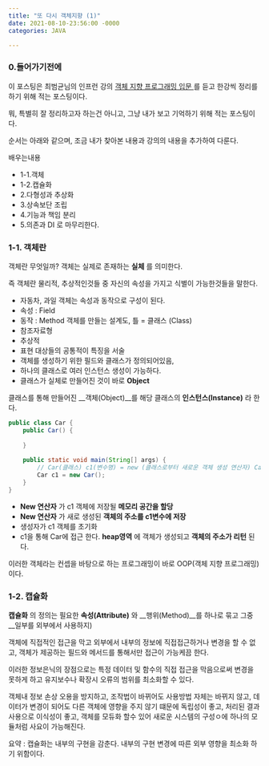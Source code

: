 ```yaml
---
title: "또 다시 객체지향 (1)"
date: 2021-08-10-23:56:00 -0000
categories: JAVA

---
```


### 0.들어가기전에

이 포스팅은 최범균님의 인프런 강의 [객체 지향 프로그래밍 입문
](https://www.inflearn.com/course/%EA%B0%9D%EC%B2%B4-%EC%A7%80%ED%96%A5-%ED%94%84%EB%A1%9C%EA%B7%B8%EB%9E%98%EB%B0%8D-%EC%9E%85%EB%AC%B8)
를 듣고 한강씩 정리를 하기 위해 적는 포스팅이다. 

뭐, 특별히 잘 정리하고자 하는건 아니고, 그냥 내가 보고 기억하기 위해 적는 포스팅이다.

순서는 아래와 같으며, 조금 내가 찾아본 내용과 강의의 내용을 추가하여 다룬다.

배우는내용   
- 1-1.객체
- 1-2.캡슐화
- 2.다형성과 추상화
- 3.상속보단 조립
- 4.기능과 책임 분리
- 5.의존과 DI
로 마무리한다.
  

### 1-1. 객체란

객체란 무엇일까? 
객체는 실제로 존재하는 __실체__ 를 의미한다. 

즉 객체란 물리적, 추상적인것들 중 자신의 속성을 가지고 식별이 가능한것들을 말한다.
- 자동차, 과일
객체는 속성과 동작으로 구성이 된다.
- 속성 : Field
- 동작 : Method
객체를 만들는 설계도, 틀 = 클래스 (Class)
- 참조자료형
- 추상적
- 표현 대상들의 공통적이 특징을 서술
- 객체를 생성하기 위한 필드와 클래스가 정의되어있음,
- 하나의 클래스로 여러 인스턴스 생성이 가능하다.
- 클래스가 실체로 만들어진 것이 바로 __Object__

클래스를 통해 만들어진 __객체(Object)__를 해당 클래스의 __인스턴스(Instance)__ 라 한다.
```java
public class Car {
    public Car() {
        
    }
    
    public static void main(String[] args) {
        // Car(클래스) c1(변수명) = new (클래스로부터 새로운 객체 생성 연산자) Car(); 생성자- 객체 초기화 담당
        Car c1 = new Car();
    }
}
```
- __New 연산자__ 가 c1 객체에 저장될 __메모리 공간을 할당__
- __New 연산자__ 가 새로 생성된 __객체의 주소를 c1변수에 저장__
- 생성자가 c1 객체를 초기화
- c1을 통해 Car에 접근 한다.
__heap영역__ 에 객체가 생성되고 __객체의 주소가 리턴__ 된다.

이러한 객체라는 컨셉을 바탕으로 하는 프로그래밍이 바로 OOP(객체 지향 프로그래밍)이다.

### 1-2. 캡슐화

__캡슐화__ 의 정의는 필요한 __속성(Attribute)__ 와 __행위(Method)__를 하나로 묶고 그중 __일부를 외부에서 사용하지)

객체에 직접적인 접근을 막고 외부에서 내부의 정보에 직접접근하거나 변경을 할 수 없고, 객체가 제공하는 필드와 메서드를 통해서만 접근이 가능케끔 한다.

이러한 정보은닉의 장점으로는 특정 데이터 및 함수의 직접 접근을 막음으로써 변경을 못하게 하고 유지보수나 확장시 오류의 범위를 최소화할 수 있다.

객체내 정보 손상 오용을 방지하고, 조작법이 바뀌어도 사용방법 자체는 바뀌지 않고, 데이터가 변경이 되어도 다른 객체에 영향을 주지 않기 떄문에 독립성이 좋고, 처리된 결과 사용으로 이식성이 좋고, 객체를 모듀화 할수 있어 새로운 시스템의 구성ㅇ에 하나의 모듈처럼 사요이 가능해진다.


요약 : 
캡슐화는 내부의 구현을 감춘다.
내부의 구현 변경에 따른 외부 영향을 최소화 하기 위함이다. 

